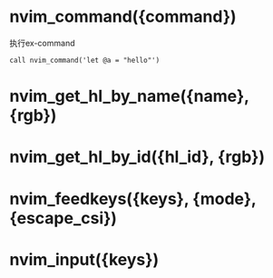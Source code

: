 # nvim_command({command})
执行ex-command
```viml
call nvim_command('let @a = "hello"')
```


# nvim_get_hl_by_name({name}, {rgb})

# nvim_get_hl_by_id({hl_id}, {rgb})

# nvim_feedkeys({keys}, {mode}, {escape_csi})

# nvim_input({keys})

